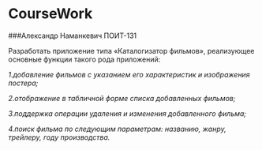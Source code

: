 CourseWork
==========
###Александр Наманкевич ПОИТ-131

Разработать приложение типа «Каталогизатор фильмов», реализующее основные функции такого рода приложений:

_1.добавление фильмов с указанием его характеристик и изображения постера;_

_2.отображение в табличной форме списка добавленных фильмов;_

_3.поддержка операции удаления и изменения добавленного фильма;_

_4.поиск фильма по следующим параметрам: названию, жанру, трейлеру, году производства._


